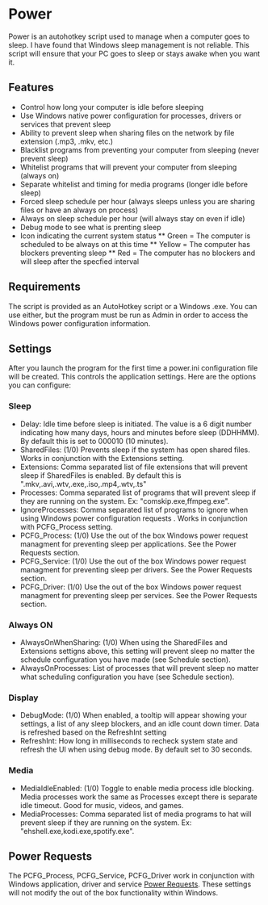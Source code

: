 # Power
Power is an autohotkey script used to manage when a computer goes to sleep.  I have found that Windows sleep management is not reliable.  This script will ensure that your PC goes to sleep or stays awake when you want it.

## Features
* Control how long your computer is idle before sleeping
* Use Windows native power configuration for processes, drivers or services that prevent sleep
* Ability to prevent sleep when sharing files on the network by file extension (.mp3, .mkv, etc.)
* Blacklist programs from preventing your computer from sleeping (never prevent sleep)
* Whitelist programs that will prevent your computer from sleeping (always on)
* Separate whitelist and timing for media programs (longer idle before sleep)
* Forced sleep schedule per hour (always sleeps unless you are sharing files or have an always on process)
* Always on sleep schedule per hour (will always stay on even if idle)
* Debug mode to see what is prenting sleep
* Icon indicating the current system status
** Green = The computer is scheduled to be always on at this time
** Yellow = The computer has blockers preventing sleep
** Red = The computer has no blockers and will sleep after the specfied interval

## Requirements
The script is provided as an AutoHotkey script or a Windows .exe.  You can use either, but the program must be run as Admin in order to access the Windows power configuration information.

## Settings
After you launch the program for the first time a power.ini configuration file will be created.  This controls the application settings.  Here are the options you can configure:

### Sleep
* Delay: Idle time before sleep is initiated.  The value is a 6 digit number indicating how many days, hours and minutes before sleep (DDHHMM).  By default this is set to 000010 (10 minutes).
* SharedFiles: (1/0) Prevents sleep if the system has open shared files.  Works in conjunction with the Extensions setting.
* Extensions: Comma separated list of file extensions that will prevent sleep if SharedFiles is enabled.  By default this is ".mkv,.avi,.wtv,.exe,.iso,.mp4,.wtv,.ts"
* Processes: Comma separated list of programs that will prevent sleep if they are running on the system.  Ex: "comskip.exe,ffmpeg.exe".
* IgnoreProcesses: Comma separated list of programs to ignore when using Windows power configuration requests .  Works in conjunction with PCFG_Process setting.
* PCFG_Process: (1/0) Use the out of the box Windows power request managment for preventing sleep per applications.  See the Power Requests section.
* PCFG_Service: (1/0) Use the out of the box Windows power request managment for preventing sleep per drivers.  See the Power Requests section.
* PCFG_Driver: (1/0) Use the out of the box Windows power request managment for preventing sleep per services.  See the Power Requests section.

### Always ON
* AlwaysOnWhenSharing: (1/0) When using the SharedFiles and Extensions settigns above, this setting will prevent sleep no matter the schedule configuration you have made (see Schedule section).
* AlwaysOnProcesses: List of processes that will prevent sleep no matter what scheduling configuration you have (see Schedule section).

### Display
* DebugMode: (1/0) When enabled, a tooltip will appear showing your settings, a list of any sleep blockers, and an idle count down timer.  Data is refreshed based on the RefreshInt setting
* RefreshInt: How long in milliseconds to recheck system state and refresh the UI when using debug mode.  By default set to 30 seconds.

### Media
* MediaIdleEnabled: (1/0) Toggle to enable media process idle blocking.  Media processes work the same as Processes except there is separate idle timeout.  Good for music, videos, and games.
* MediaProcesses: Comma separated list of media programs to hat will prevent sleep if they are running on the system.  Ex: "ehshell.exe,kodi.exe,spotify.exe".

## Power Requests
The PCFG_Process, PCFG_Service, PCFG_Driver work in conjunction with Windows application, driver and service [Power Requests](https://docs.microsoft.com/en-us/windows-hardware/design/device-experiences/powercfg-command-line-options#option_requests).  These settings will not modify the out of the box functionality within Windows.
